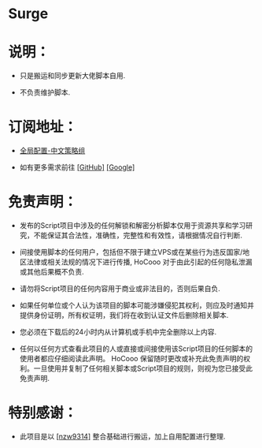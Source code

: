 # Surge

# 说明：

- 只是搬运和同步更新大佬脚本自用.

- 不负责维护脚本.

# 订阅地址：

- [全局配置-中文策略组](https://raw.githubusercontent.com/HoCooo/Surge/main/Surge.conf) 

- 如有更多需求前往  [[GitHub]](https://github.com/)   [[Google]](https://www.google.com) 

# 免责声明：

- 发布的Script项目中涉及的任何解锁和解密分析脚本仅用于资源共享和学习研究，不能保证其合法性，准确性，完整性和有效性，请根据情况自行判断.

- 间接使用脚本的任何用户，包括但不限于建立VPS或在某些行为违反国家/地区法律或相关法规的情况下进行传播, HoCooo 对于由此引起的任何隐私泄漏或其他后果概不负责.

- 请勿将Script项目的任何内容用于商业或非法目的，否则后果自负.

- 如果任何单位或个人认为该项目的脚本可能涉嫌侵犯其权利，则应及时通知并提供身份证明，所有权证明，我们将在收到认证文件后删除相关脚本.

- 您必须在下载后的24小时内从计算机或手机中完全删除以上内容.

- 任何以任何方式查看此项目的人或直接或间接使用该Script项目的任何脚本的使用者都应仔细阅读此声明。 HoCooo 保留随时更改或补充此免责声明的权利。一旦使用并复制了任何相关脚本或Script项目的规则，则视为您已接受此免责声明.

# 特别感谢：

- 此项目是以 [[nzw9314]](https://github.com/nzw9314) 整合基础进行搬运，加上自用配置进行整理.

